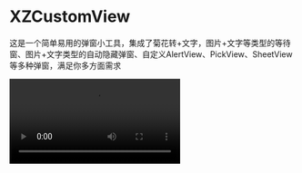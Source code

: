 # XZCustomView
这是一个简单易用的弹窗小工具，集成了菊花转+文字，图片+文字等类型的等待窗、图片+文字类型的自动隐藏弹窗、自定义AlertView、PickView、SheetView等多种弹窗，满足你多方面需求

![video](https://github.com/XZPersonalTest/XZCustomView/blob/master/XZCustomView/XZCustomeView/Resource/demo.mov)
